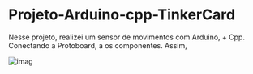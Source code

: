 # Projeto-Arduino-cpp-TinkerCard
 
  Nesse projeto, realizei um sensor de movimentos com Arduino, + Cpp. Conectando a Protoboard, a os componentes. Assim,
  
![imag](https://github.com/user-attachments/assets/a318b6ee-bb10-40b8-add4-95fb8471fec1)
